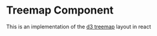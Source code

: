 # Treemap Component

This is an implementation of the [d3 treemap](https://github.com/mbostock/d3/wiki/Treemap-Layout) layout in react
